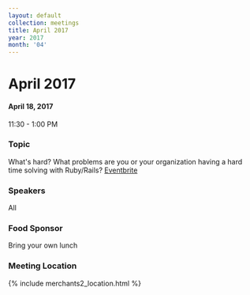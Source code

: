 ```yaml
---
layout: default
collection: meetings
title: April 2017
year: 2017
month: '04'
---
```


# April 2017

#### April 18, 2017
11:30 - 1:00 PM

### Topic

What's hard?  What problems are you or your organization having a hard time solving with Ruby/Rails?
[Eventbrite](https://www.eventbrite.com/e/april-iowa-ruby-brigade-tickets-33715861048)

### Speakers

All

### Food Sponsor
Bring your own lunch

### Meeting Location
{% include merchants2_location.html %}
